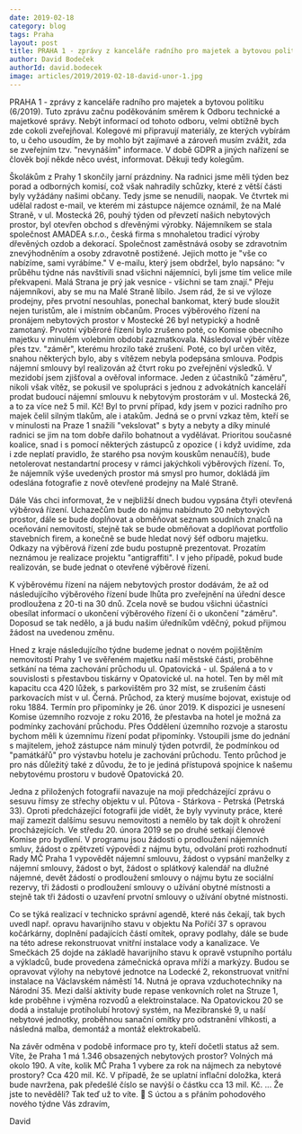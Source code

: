 ```yaml
---
date: 2019-02-18
category: blog
tags: Praha
layout: post
title: PRAHA 1 - zprávy z kanceláře radního pro majetek a bytovou politiku
author: David Bodeček
authorId: david.bodecek
image: articles/2019/2019-02-18-david-unor-1.jpg
---
```


PRAHA 1 - zprávy z kanceláře radního pro majetek a bytovou politiku (6/2019).
Tuto zprávu začnu poděkováním směrem k Odboru technické a majetkové správy. Nebýt informací od tohoto odboru, velmi obtížně bych zde cokoli zveřejňoval. Kolegové mi připravují materiály, ze kterých vybírám to, u čeho usoudím, že by mohlo být zajímavé a zároveň musím zvážit, zda se zveřejním tzv. "nevynáším" informace. V době GDPR a jiných nařízení se člověk bojí někde něco uvést, informovat. Děkuji tedy kolegům. 

Školákům z Prahy 1 skončily jarní prázdniny. Na radnici jsme měli týden bez porad a odborných komisí, což však nahradily schůzky, které z větší části byly vyžádány našimi občany. Tedy jsme se nenudili, naopak. 
Ve čtvrtek mi udělal radost e-mail, ve kterém mi zástupce nájemce oznámil, že na Malé Straně, v ul. Mostecká 26, pouhý týden od převzetí našich nebytových prostor, byl otevřen obchod s dřevěnými výrobky. Nájemníkem se stala společnost AMADEA s.r.o., česká firma s mnohaletou tradicí výroby dřevěných ozdob a dekorací. Společnost zaměstnává osoby se zdravotním znevýhodněním a osoby zdravotně postižené. Jejich motto je "vše co nabízíme, sami vyrábíme." V e-mailu, který jsem obdržel, bylo napsáno: "v průběhu týdne nás navštívili snad všichni nájemníci, byli jsme tím velice mile překvapeni. Malá Strana je prý jak vesnice - všichni se tam znají." Přeju nájemníkovi, aby se mu na Malé Straně líbilo. Jsem rád, že si ve výloze prodejny, přes prvotní nesouhlas, ponechal bankomat, který bude sloužit nejen turistům, ale i místním občanům. Proces výběrového řízení na pronájem nebytových prostor v Mostecké 26 byl netypický a hodně zamotaný. Prvotní výběroré řízení bylo zrušeno poté, co Komise obecního majetku v minulém volebním období zazmatkovala. Následoval výběr vítěze přes tzv. "záměr", kterému hrozilo také zrušení. Poté, co byl určen vítěz, snahou některých bylo, aby s vítězem nebyla podepsána smlouva. Podpis nájemní smlouvy byl realizován až čtvrt roku po zveřejnění výsledků. V mezidobí jsem zjišťoval a ověřoval informace. Jeden z účastníků "záměru", nikoli však vítěz, se pokusil ve spolupráci s jednou z advokátních kanceláří prodat budoucí nájemní smlouvu k nebytovým prostorám v ul. Mostecká 26, a to za více než 5 mil. Kč! Byl to první případ, kdy jsem v pozici radního pro majek čelil silným tlakům, ale i atakům. Jedná se o první vzkaz těm, kteří se v minulosti na Praze 1 snažili "vekslovat" s byty a nebyty a díky minulé radnici se jim na tom dobře dařilo bohatnout a vydělávat. Prioritou současné koalice, snad i s pomocí některých zástupců z opozice ( i když uvidíme, zda i zde neplatí pravidlo, že starého psa novým kouskům nenaučíš), bude netolerovat nestandartní procesy v rámci jakýchkoli výběrových řízení. To, že nájemník výše uvedených prostor má smysl pro humor, dokládá jím odeslána fotografie z nově otevřené prodejny na Malé Straně.

Dále Vás chci informovat, že v nejbližší dnech budou vypsána čtyři otevřená výběrová řízení. Uchazečům bude do nájmu nabídnuto 20 nebytových prostor, dále se bude doplňovat a obměňovat seznam soudních znalců na oceňování nemovitostí, stejně tak se bude obměňovat a doplňovat portfolio stavebních firem, a konečně se bude hledat nový šéf odboru majetku. Odkazy na výběrová řízení zde budu postupně prezentovat. Prozatím neznámou je realizace projektu "antigraffiti". I v jeho případě, pokud bude realizován, se bude jednat o otevřené výběrové řízení. 

K výběrovému řízení na nájem nebytových prostor dodávám, že až od následujícího výběrového řízení bude lhůta pro zveřejnění na úřední desce prodloužena z 20-ti na 30 dnů. Zcela nově se budou všichni účastníci obesílat informací o ukončení výběrového řízení či o ukončení "záměru". Doposud se tak nedělo, a já budu našim úředníkům vděčný, pokud přijmou žádost na uvedenou změnu. 

Hned z kraje následujícího týdne budeme jednat o novém pojištěním nemovitostí Prahy 1 ve svěřeném majetku naší městské části, proběhne setkání na téma zachování průchodu ul. Opatovická - ul. Spálená a to v souvislosti s přestavbou tiskárny v Opatovické ul. na hotel. Ten by měl mít kapacitu cca 420 lůžek, s parkovištěm pro 32 míst, se zrušením části parkovacích míst v ul. Černá. Průchod, za který musíme bojovat, existuje od roku 1884. Termín pro připomínky je 26. únor 2019. K dispozici je usnesení Komise územního rozvoje z roku 2016, že přestavba na hotel je možná za podmínky zachování průchodu. Přes Oddělení územního rozvoje a starostu bychom měli k územnímu řízení podat připomínky. Vstoupili jsme do jednání s majitelem, jehož zástupce nám minulý týden potvrdil, že podmínkou od "památkářů" pro výstavbu hotelu je zachování průchodu. Tento průchod je pro nás důležitý také z důvodu, že to je jediná přístupová spojnice k našemu nebytovému prostoru v budově Opatovická 20. 

Jedna z přiložených fotografií navazuje na moji předcházející zprávu o sesuvu římsy ze střechy objektu v ul. Půtova - Stárkova - Petrská (Petrská 33). Oproti předcházející fotografii jde vidět, že byly vyvinuty práce, které mají zamezit dalšímu sesuvu nemovitosti a nemělo by tak dojít k ohrožení procházejících. 
Ve středu 20. února 2019 se po druhé setkají členové Komise pro bydlení. V programu jsou žádosti o prodloužení nájemních smluv, žádost o zpětvzetí výpovědi z nájmu bytu, odvolání proti rozhodnutí Rady MČ Praha 1 vypovědět nájemní smlouvu, žádost o vypsání manželky z nájemní smlouvy, žádost o byt, žádost o splátkový kalendář na dlužné nájemné, devět žádostí o prodloužení smlouvy o nájmu bytu ze sociální rezervy, tři žádosti o prodloužení smlouvy o užívání obytné místnosti a stejně tak tři žádosti o uzavření prvotní smlouvy o užívání obytné místnosti. 

Co se týká realizací v technicko správní agendě, které nás čekají, tak bych uvedl např. opravu havarijního stavu v objektu Na Poříčí 37 s opravou kočárkárny, doplnění padajících částí omítek, opravy podlahy, dále se bude na této adrese rekonstruovat vnitřní instalace vody a kanalizace. Ve Smečkách 25 dojde na základě havarijního stavu k opravě vstupního portálu a výkladců, bude provedena zámečnická oprava mříží a markýzy. Budou se opravovat výlohy na nebytové jednotce na Lodecké 2, rekonstruovat vnitřní instalace na Václavském náměstí 14. Nutná je oprava vzduchotechniky na Národní 35. Mezi další aktivity bude repase venkovních rolet na Struze 1, kde proběhne i výměna rozvodů a elektroinstalace. Na Opatovickou 20 se dodá a instaluje protiholubí hrotový systém, na Mezibranské 9, u naší nebytové jednotky, proběhnou sanační omítky pro odstranění vlhkosti, a následná malba, demontáž a montáž elektrokabelů.

Na závěr odměna v podobě informace pro ty, kteří dočetli status až sem. Víte, že Praha 1 má 1.346 obsazených nebytových prostor? Volných má okolo 190. A víte, kolik MČ Praha 1 vybere za rok na nájmech za nebytové prostory? Cca 420 mil. Kč. V případě, že se uplatní inflační doložka, která bude navržena, pak předešlé číslo se navýší o částku cca 13 mil. Kč. ... Že jste to nevěděli? Tak teď už to víte. 🙂
S úctou a s přáním pohodového nového týdne Vás zdravím, 

David

